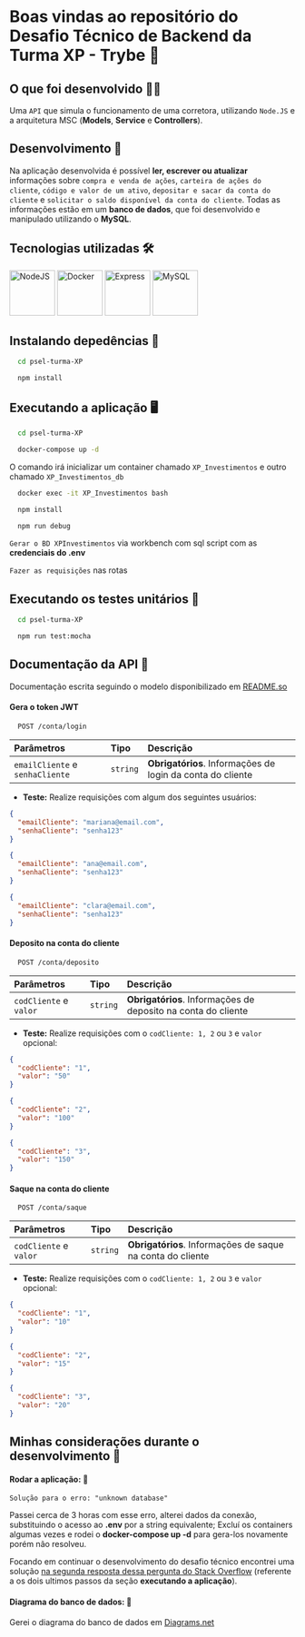 # Boas vindas ao repositório do Desafio Técnico de Backend da Turma XP - Trybe 🚀

## O que foi desenvolvido 👩‍💻

Uma `API` que simula o funcionamento de uma corretora, utilizando `Node.JS` e a arquitetura MSC (**Models**, **Service** e **Controllers**).

## Desenvolvimento 🎯

Na aplicação desenvolvida é possível **ler, escrever ou atualizar** informações sobre `compra e venda de ações`, `carteira de ações do cliente`, `código e valor de um ativo`, `depositar e sacar da conta do cliente` e `solicitar o saldo disponível da conta do cliente`. Todas as informações estão em um **banco de dados**, que foi desenvolvido e manipulado utilizando o **MySQL**.

## Tecnologias utilizadas 🛠

<img title="NodeJS" alt="NodeJS" height="80" width="80" src="https://cdn.jsdelivr.net/gh/devicons/devicon/icons/nodejs/nodejs-original.svg" /> <img title="Docker" alt="Docker" height="80" width="80" src="https://cdn.jsdelivr.net/gh/devicons/devicon/icons/docker/docker-original.svg" /> <img title="Express" alt="Express" height="80" width="80" src="https://cdn.jsdelivr.net/gh/devicons/devicon/icons/express/express-original.svg" /> <img title="MySQL" alt="MySQL" height="80" width="80" src="https://cdn.jsdelivr.net/gh/devicons/devicon/icons/mysql/mysql-original.svg" />
          

## Instalando depedências 🔽

```bash
  cd psel-turma-XP
```

```bash
  npm install
```

## Executando a aplicação 🖥

```bash
  cd psel-turma-XP
```

```bash
  docker-compose up -d
```

O comando irá inicializar um container chamado `XP_Investimentos` e outro chamado `XP_Investimentos_db`

```bash
  docker exec -it XP_Investimentos bash
```

```bash
  npm install
```

```bash
  npm run debug
```

`Gerar o BD XPInvestimentos` via workbench com sql script com as **credenciais do .env**

`Fazer as requisições` nas rotas

## Executando os testes unitários 🧪

```bash
  cd psel-turma-XP
```

```bash
  npm run test:mocha
```

## Documentação da API 📒

Documentação escrita seguindo o modelo disponibilizado em [README.so](https://readme.so/pt)

#### Gera o token JWT

```http
  POST /conta/login
```

| Parâmetros   | Tipo       | Descrição                           |
| :---------- | :--------- | :---------------------------------- |
| `emailCliente` e `senhaCliente` | `string` | **Obrigatórios**. Informações de login da conta do cliente |

- **Teste:** Realize requisições com algum dos seguintes usuários:
```json
{
  "emailCliente": "mariana@email.com",
  "senhaCliente": "senha123"
}

{
  "emailCliente": "ana@email.com",
  "senhaCliente": "senha123"
}

{
  "emailCliente": "clara@email.com",
  "senhaCliente": "senha123"
}
```

#### Deposito na conta do cliente

```http
  POST /conta/deposito
```

| Parâmetros   | Tipo       | Descrição                           |
| :---------- | :--------- | :---------------------------------- |
| `codCliente` e `valor` | `string` | **Obrigatórios**. Informações de deposito na conta do cliente |

- **Teste:** Realize requisições com o `codCliente: 1, 2` ou `3` e `valor` opcional:
```json
{
  "codCliente": "1",
  "valor": "50"
}

{
  "codCliente": "2",
  "valor": "100"
}

{
  "codCliente": "3",
  "valor": "150"
}
```

#### Saque na conta do cliente

```http
  POST /conta/saque
```

| Parâmetros   | Tipo       | Descrição                           |
| :---------- | :--------- | :---------------------------------- |
| `codCliente` e `valor` | `string` | **Obrigatórios**. Informações de saque na conta do cliente |

- **Teste:** Realize requisições com o `codCliente: 1, 2` ou `3` e `valor` opcional:
```json
{
  "codCliente": "1",
  "valor": "10"
}

{
  "codCliente": "2",
  "valor": "15"
}

{
  "codCliente": "3",
  "valor": "20"
}
```

## Minhas considerações durante o desenvolvimento 📝

#### Rodar a aplicação: 📌

`Solução para o erro: "unknown database"`

Passei cerca de 3 horas com esse erro, alterei dados da conexão, substituindo o acesso ao **.env** por a string equivalente; Excluí os containers algumas vezes e rodei o **docker-compose up -d** para gera-los novamente porém não resolveu.

Focando em continuar o desenvolvimento do desafio técnico encontrei uma solução [na segunda resposta dessa pergunta do Stack Overflow](https://stackoverflow.com/questions/53426919/mysql-docker-container-gives-unknown-database-error) (referente a os dois ultimos passos da seção **executando a aplicação**).

#### Diagrama do banco de dados: 🎲

Gerei o diagrama do banco de dados em [Diagrams.net](https://www.google.com/url?sa=t&rct=j&q=&esrc=s&source=web&cd=&cad=rja&uact=8&ved=2ahUKEwid2Z_poor5AhXjupUCHUBEBO8QFnoECAQQAQ&url=https%3A%2F%2Fwww.diagrams.net%2F&usg=AOvVaw1-h_Mns_MotizBNxF18KnX)